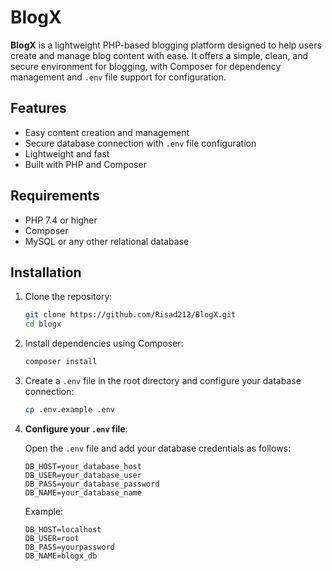# BlogX

**BlogX** is a lightweight PHP-based blogging platform designed to help users create and manage blog content with ease. It offers a simple, clean, and secure environment for blogging, with Composer for dependency management and `.env` file support for configuration.

## Features

- Easy content creation and management
- Secure database connection with `.env` file configuration
- Lightweight and fast
- Built with PHP and Composer

## Requirements

- PHP 7.4 or higher
- Composer
- MySQL or any other relational database

## Installation

1. Clone the repository:

    ```bash
    git clone https://github.com/Risad212/BlogX.git
    cd blogx
    ```

2. Install dependencies using Composer:

    ```bash
    composer install
    ```

3. Create a `.env` file in the root directory and configure your database connection:

    ```bash
    cp .env.example .env
    ```

4. **Configure your `.env` file**:

    Open the `.env` file and add your database credentials as follows:

    ```
    DB_HOST=your_database_host
    DB_USER=your_database_user
    DB_PASS=your_database_password
    DB_NAME=your_database_name
    ```

    Example:

    ```
    DB_HOST=localhost
    DB_USER=root
    DB_PASS=yourpassword
    DB_NAME=blogx_db
    

